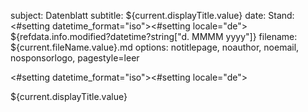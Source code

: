 subject:	Datenblatt
subtitle:	${current.displayTitle.value}
date:			Stand: <#setting datetime_format="iso"><#setting locale="de"> ${refdata.info.modified?datetime?string["d. MMMM yyyy"]}
filename:	${current.fileName.value}.md
options:	notitlepage, noauthor, noemail, nosponsorlogo, pagestyle=leer

<#setting datetime_format="iso"><#setting locale="de">

<!--

	{
		\footnotesize
		\sffamily

		\begin{longtabu}[l]{@{}>{\scriptsize\bfseries}p{.23\textwidth}@{\hspace{.02\textwidth}}p{.75\textwidth}@{}}\savetabu{tablayout}

			\multicolumn{2}{@{}l@{}}{\textbf{Sichtbar für Click-TT, Vereine, DTTB, andere VSR, VSRA}}\\
			\midrule
				Name & -->${current.displayTitle.value}<!--\\
				Ausbildung & -->${current.highestTrainingLevel.type.shorttitle.value} (${current.highestTrainingLevel.type.title.value})<!--\\
				Mitglied bei & -->${current.member.displayText.value}<!--\\
				<#if current.reffor??>Schiedst für & -->${current.reffor.displayText.value}<!--\\</#if>
			\bottomrule
		\end{longtabu}

		\begin{longtabu}[l]{\preamble{tablayout}}

			\multicolumn{2}{@{}l@{}}{\textbf{Sichtbar für Vereine, DTTB, andere VSR, VSRA}}\\
			\midrule
				E-Mail & --><#list current.EMail as email>${email.displayTitle.value}<#sep>; </#sep><#else>---</#list><!--\\
				Telefon & --><#list current.phoneNumber as phonenumber>${phonenumber.displayTitle.value}<#sep>; </#sep><#else>---</#list><!--\\
				Geschlecht & -->${current.sexType.displayText.value}<!--\\
			\bottomrule
		\end{longtabu}

		\begin{longtabu}[l]{\preamble{tablayout}}

			\multicolumn{2}{@{}l@{}}{\textbf{Sichtbar für DTTB, VSRA}}\\
			\midrule
				Geburtstag & --><#if current.birthday?? >${current.birthday.value?date['yyyy-MM-dd']?string['dd.MM.yyyy']}<#else>---</#if><!--\\
			\bottomrule
		\end{longtabu}

		\begin{longtabu}[l]{\preamble{tablayout}}

			\multicolumn{2}{@{}l@{}}{\textbf{Sichtbar für andere VSR, VSRA}}\\
			\midrule
				Status & -->${current.status.title.value}<!--\\
				Nächste Fortbildung & --><#if current.nextTrainingUpdate?? >${current.nextTrainingUpdate.value?date['yyyy-MM-dd']?string['yyyy']}</#if><!--\\
			\bottomrule
		\end{longtabu}

		\begin{longtabu}[l]{\preamble{tablayout}}

			\multicolumn{2}{@{}l@{}}{\textbf{Sichtbar für VSRA}}\\
			\midrule
				VSR-Mitteilungen & --><#if current.EMail?? && (current.EMail?size > 0) >per E-Mail<#if current.docsByLetter.value> und </#if></#if><#if current.docsByLetter.value>per Brief</#if><!--\\
				Adresse & --><#list current.address as address>${address.displayTitle.value}<#sep>; </#sep><#else>---</#list><!--\\
				URL & --><#list current.URL as url>${url.displayTitle.value}<#sep>; </#sep><#else>---</#list><!--\\
				Bevorzugt schiedsen & --><#list current.prefer as prefer>${prefer.displayText.value}<#sep>; </#sep><#else>---</#list><!--\\
				Nicht schiedsen & --><#list current.avoid as avoid>${avoid.displayText.value}<#sep>; </#sep><#else>---</#list><!--\\
				<#list current.trainingLevel as traininglevel>
					-->${traininglevel.type.displayText.value} seit<!-- & --><#if traininglevel.since?? >${traininglevel.since.value?date['yyyy-MM-dd']?string['dd.MM.yyyy']}<#else>---</#if><!--\\
				</#list>
				Letzte Fortbildung & --><#if current.lastTrainingUpdate?? >${current.lastTrainingUpdate.value?date['yyyy-MM-dd']?string['dd.MM.yyyy']}</#if><!--\\
				<#if current.remark??>Anmerkung & -->${current.remark.value}<!--\\</#if>
			\bottomrule
		\end{longtabu}
	}

-->
